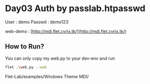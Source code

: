 # Day03 Auth by passlab.htpasswd

User : demo
Passwd : demo123

web-demo : [http://mdi.flet.cyrix.tk/](http://mdi.flet.cyrix.tk/)

## How to Run?
You can only copy my web.py to your dev-env
and run
```bash
flet .\web.py --web
```

Flet-Lab/examples/Windows Theme MDI/